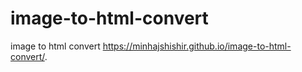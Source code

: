 # image-to-html-convert
image to html convert
https://minhajshishir.github.io/image-to-html-convert/. 
